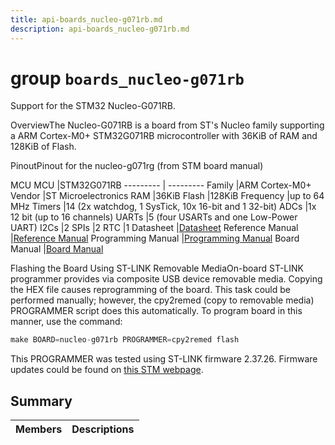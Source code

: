 ```yaml
---
title: api-boards_nucleo-g071rb.md
description: api-boards_nucleo-g071rb.md
---
```

# group `boards_nucleo-g071rb` 

Support for the STM32 Nucleo-G071RB.

OverviewThe Nucleo-G071RB is a board from ST's Nucleo family supporting a ARM Cortex-M0+ STM32G071RB microcontroller with 36KiB of RAM and 128KiB of Flash.

PinoutPinout for the nucleo-g071rg (from STM board manual)

MCU
MCU   |STM32G071RB
--------- | ---------
Family   |ARM Cortex-M0+
Vendor   |ST Microelectronics
RAM   |36KiB
Flash   |128KiB
Frequency   |up to 64 MHz
Timers   |14 (2x watchdog, 1 SysTick, 10x 16-bit and 1 32-bit)
ADCs   |1x 12 bit (up to 16 channels)
UARTs   |5 (four USARTs and one Low-Power UART)
I2Cs   |2
SPIs   |2
RTC   |1
Datasheet   |[Datasheet](https://www.st.com/resource/en/datasheet/stm32g071rb.pdf)
Reference Manual   |[Reference Manual](https://www.st.com/resource/en/reference_manual/rm0454-stm32g0x0-advanced-armbased-32bit-mcus-stmicroelectronics.pdf)
Programming Manual   |[Programming Manual](https://www.st.com/resource/en/programming_manual/pm0223-stm32-cortexm0-mcus-programming-manual-stmicroelectronics.pdf)
Board Manual   |[Board Manual](https://www.st.com/resource/en/user_manual/um2324-stm32-nucleo64-boards-mb1360-stmicroelectronics.pdf)

Flashing the Board Using ST-LINK Removable MediaOn-board ST-LINK programmer provides via composite USB device removable media. Copying the HEX file causes reprogramming of the board. This task could be performed manually; however, the cpy2remed (copy to removable media) PROGRAMMER script does this automatically. To program board in this manner, use the command:

```cpp
make BOARD=nucleo-g071rb PROGRAMMER=cpy2remed flash
```

This PROGRAMMER was tested using ST-LINK firmware 2.37.26. Firmware updates could be found on [this STM webpage](https://www.st.com/en/development-tools/stsw-link007.html).

## Summary

 Members                        | Descriptions                                
--------------------------------|---------------------------------------------

